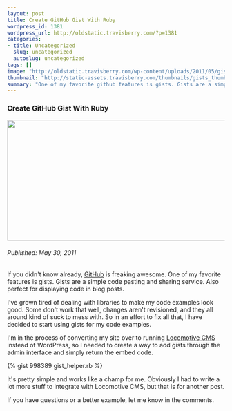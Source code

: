 ```yaml
--- 
layout: post
title: Create GitHub Gist With Ruby
wordpress_id: 1381
wordpress_url: http://oldstatic.travisberry.com/?p=1381
categories: 
- title: Uncategorized
  slug: uncategorized
  autoslug: uncategorized
tags: []
image: "http://oldstatic.travisberry.com/wp-content/uploads/2011/05/gists.jpg"
thumbnail: "http://static-assets.travisberry.com/thumbnails/gists_thumb.jpg"
summary: "One of my favorite github features is gists. Gists are a simple code pasting and sharing service."
---
```

<article class="post clearfix">
  <h3>Create GitHub Gist With Ruby</h3>
  <a href="http://oldstatic.travisberry.com/wp-content/uploads/2011/05/gists.jpg" class="postImageLink"><img src="http://oldstatic.travisberry.com/wp-content/uploads/2011/05/gists.jpg" alt="" class="thumbnail alignleft" width=640 height=280 /></a>
  <h6>Published: May 30, 2011</h6>

If you didn't know already, [GitHub](https://github.com/) is freaking awesome. One of my favorite features is gists. Gists are a simple code pasting and sharing service. Also perfect for displaying code in blog posts.

I've grown tired of dealing with libraries to make my code examples look good. Some don't work that well, changes aren't revisioned, and they all around kind of suck to mess with. So in an effort to fix all that, I have decided to start using gists for my code examples. 

I'm in the process of converting my site over to running [Locomotive CMS](http://www.locomotivecms.com) instead of WordPress, so I needed to create a way to add gists through the admin interface and simply return the embed code.

<div class="gistFallback">
{% gist 998389 gist_helper.rb %}
</div>

It's pretty simple and works like a champ for me. Obviously I had to write a lot more stuff to integrate with Locomotive CMS, but that is for another post.

If you have questions or a better example, let me know in the comments.
</article>